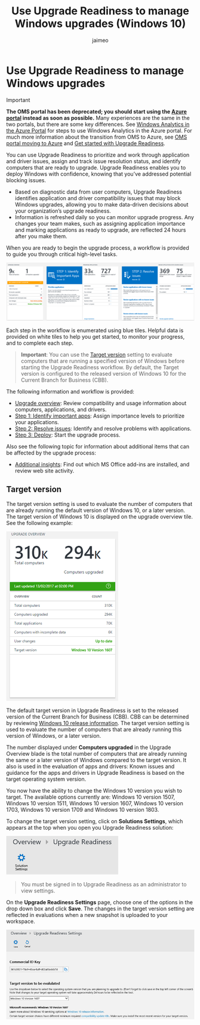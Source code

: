 ﻿---
title: Use Upgrade Readiness to manage Windows upgrades (Windows 10)
description: Describes how to use Upgrade Readiness to manage Windows upgrades.
keywords: windows analytics, oms, operations management suite, prerequisites, requirements, upgrades, log analytics, 
ms.localizationpriority: medium
ms.prod: w10
author: jaimeo
ms.author: jaimeo
ms.date: 07/31/2018
ms.topic: article
---

# Use Upgrade Readiness to manage Windows upgrades

>[!IMPORTANT]
>**The OMS portal has been deprecated; you should start using the [Azure portal](https://portal.azure.com) instead as soon as possible.** Many experiences are the same in the two portals, but there are some key differences. See [Windows Analytics in the Azure Portal](../update/windows-analytics-azure-portal.md) for steps to use Windows Analytics in the Azure portal. For much more information about the transition from OMS to Azure, see [OMS portal moving to Azure](https://docs.microsoft.com/azure/log-analytics/log-analytics-oms-portal-transition) and [Get started with Upgrade Readiness](https://docs.microsoft.com/windows/deployment/upgrade/upgrade-readiness-get-started).

You can use Upgrade Readiness to prioritize and work through application and driver issues, assign and track issue resolution status, and identify computers that are ready to upgrade. Upgrade Readiness enables you to deploy Windows with confidence, knowing that you’ve addressed potential blocking issues.

- Based on diagnostic data from user computers, Upgrade Readiness identifies application and driver compatibility issues that may block Windows upgrades, allowing you to make data-driven decisions about your organization’s upgrade readiness.
- Information is refreshed daily so you can monitor upgrade progress. Any changes your team makes, such as assigning application importance and marking applications as ready to upgrade, are reflected 24 hours after you make them.

When you are ready to begin the upgrade process, a workflow is provided to guide you through critical high-level tasks. 

<A HREF="../images/ua-cg-15.png">![Series of blades showing Upgrade Overview, Step 1: Identify Important Apps, Prioritize Applications, Step 2: Resolve issues, and Review applications with known issues](../images/ua-cg-15.png)</A>

Each step in the workflow is enumerated using blue tiles. Helpful data is provided on white tiles to help you get started, to monitor your progress, and to complete each step.

>**Important**: You can use the [Target version](#target-version) setting to evaluate computers that are running a specified version of Windows before starting the Upgrade Readiness workflow. By default, the Target version is configured to the released version of Windows 10 for the Current Branch for Business (CBB).

The following information and workflow is provided:

- [Upgrade overview](upgrade-readiness-upgrade-overview.md): Review compatibility and usage information about computers, applications, and drivers.
- [Step 1: Identify important apps](upgrade-readiness-identify-apps.md): Assign importance levels to prioritize your applications.
- [Step 2: Resolve issues](upgrade-readiness-resolve-issues.md): Identify and resolve problems with applications.
- [Step 3: Deploy](upgrade-readiness-deploy-windows.md): Start the upgrade process.

Also see the following topic for information about additional items that can be affected by the upgrade process: 

- [Additional insights](upgrade-readiness-additional-insights.md): Find out which MS Office add-ins are installed, and review web site activity.

## Target version

The target version setting is used to evaluate the number of computers that are already running the default version of Windows 10, or a later version. The target version of Windows 10 is displayed on the upgrade overview tile. See the following example:

![Upgrade overview showing target version](../images/ur-target-version.png)

The default target version in Upgrade Readiness is set to the released version of the Current Branch for Business (CBB). CBB can be determined by reviewing [Windows 10 release information](https://technet.microsoft.com/windows/release-info.aspx). The target version setting is used to evaluate the number of computers that are already running this version of Windows, or a later version. 

The number displayed under **Computers upgraded** in the Upgrade Overview blade is the total number of computers that are already running the same or a later version of Windows compared to the target version. It also is used in the evaluation of apps and drivers: Known issues and guidance for the apps and drivers in Upgrade Readiness is based on the target operating system version.

You now have the ability to change the Windows 10 version you wish to target. The available options currently are: Windows 10 version 1507, Windows 10 version 1511, Windows 10 version 1607, Windows 10 version 1703, Windows 10 version 1709 and Windows 10 version 1803.

To change the target version setting, click on **Solutions Settings**, which appears at the top when you open you Upgrade Readiness solution:

![Upgrade Readiness dialog showing gear labeled Solution Settings](../images/ua-cg-08.png)

>You must be signed in to Upgrade Readiness as an administrator to view settings.

On the **Upgrade Readiness Settings** page, choose one of the options in the drop down box and click **Save**. The changes in the target version setting are reflected in evaluations when a new snapshot is uploaded to your workspace.

![Upgrade Readiness Settings dialog showing gear labeled Save and arrow labeled Cancel](../images/ur-settings.png)
